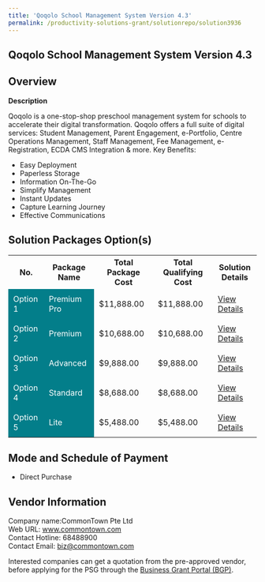 ```yaml
---
title: 'Qoqolo School Management System Version 4.3'
permalink: /productivity-solutions-grant/solutionrepo/solution3936
---
```


## Qoqolo School Management System Version 4.3

## Overview

**Description**

Qoqolo is a one-stop-shop preschool management system for schools to accelerate their digital transformation.  Qoqolo offers a full suite of digital services: Student Management, Parent Engagement, e-Portfolio, Centre Operations Management, Staff Management, Fee Management, e-Registration, ECDA CMS Integration & more.
Key Benefits:
-	Easy Deployment
-	Paperless Storage
-	Information On-The-Go
-	Simplify Management
-	Instant Updates
-	Capture Learning Journey
-	Effective Communications

## Solution Packages Option(s)

<table>
<tr>
<th><b>No.</b></th>
<th><b>Package Name</b></th>
<th><b>Total Package Cost</b></th>
<th><b>Total Qualifying Cost</b></th>
<th><b>Solution Details</b></th>
</tr>
<tr>
<td style='padding: 10px; background-color: #037E8A; color: #FFFFFF;'>Option 1</td>
<td style='padding: 10px; background-color: #037E8A; color: #FFFFFF;'>Premium Pro </td>
<td style='padding: 10px;'>$11,888.00</td>
<td style='padding: 10px;'>$11,888.00</td>
<td style='padding: 10px;'><a href='/images/psg/Commontown_Qoqolo_Desensitised_Annex_3_Part_1.pdf' target='_blank'>View Details</a></td>
</tr>
<tr>
<td style='padding: 10px; background-color: #037E8A; color: #FFFFFF;'>Option 2</td>
<td style='padding: 10px; background-color: #037E8A; color: #FFFFFF;'>Premium </td>
<td style='padding: 10px;'>$10,688.00</td>
<td style='padding: 10px;'>$10,688.00</td>
<td style='padding: 10px;'><a href='/images/psg/Commontown_Qoqolo_Desensitised_Annex_3_Part_2.pdf' target='_blank'>View Details</a></td>
</tr>
<tr>
<td style='padding: 10px; background-color: #037E8A; color: #FFFFFF;'>Option 3</td>
<td style='padding: 10px; background-color: #037E8A; color: #FFFFFF;'>Advanced </td>
<td style='padding: 10px;'>$9,888.00</td>
<td style='padding: 10px;'>$9,888.00</td>
<td style='padding: 10px;'><a href='/images/psg/Commontown_Qoqolo_Desensitised_Annex_3_Part_3.pdf' target='_blank'>View Details</a></td>
</tr>
<tr>
<td style='padding: 10px; background-color: #037E8A; color: #FFFFFF;'>Option 4</td>
<td style='padding: 10px; background-color: #037E8A; color: #FFFFFF;'>Standard </td>
<td style='padding: 10px;'>$8,688.00</td>
<td style='padding: 10px;'>$8,688.00</td>
<td style='padding: 10px;'><a href='/images/psg/Commontown_Qoqolo_Desensitised_Annex_3_Part_4.pdf' target='_blank'>View Details</a></td>
</tr>
<tr>
<td style='padding: 10px; background-color: #037E8A; color: #FFFFFF;'>Option 5</td>
<td style='padding: 10px; background-color: #037E8A; color: #FFFFFF;'>Lite </td>
<td style='padding: 10px;'>$5,488.00</td>
<td style='padding: 10px;'>$5,488.00</td>
<td style='padding: 10px;'><a href='/images/psg/Commontown_Qoqolo_Desensitised_Annex_3_Part_5.pdf' target='_blank'>View Details</a></td>
</tr>
</table>

## Mode and Schedule of Payment

 - Direct Purchase

## Vendor Information

 Company name:CommonTown Pte Ltd<br>Web URL: www.commontown.com <br>Contact Hotline: 68488900 <br>Contact Email: biz@commontown.com 

Interested companies can get a quotation from the pre-approved vendor, before applying for the PSG through the <a href='https://www.businessgrants.gov.sg/' target='_blank' rel='noopener'>Business Grant Portal (BGP)</a>.

<script src="/jquery/resize-tables.js"></script>
